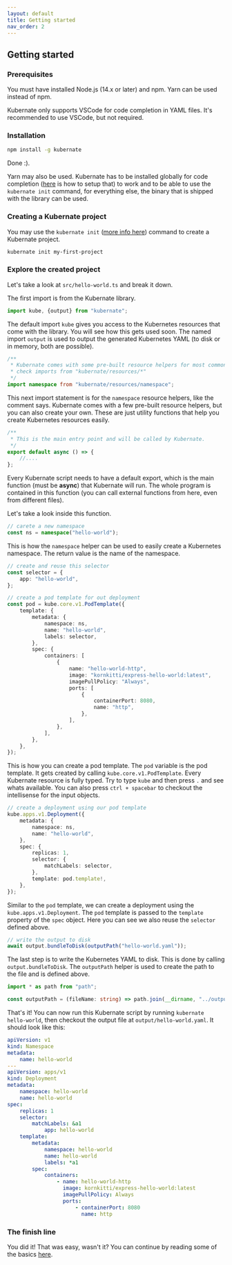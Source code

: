 ```yaml
---
layout: default
title: Getting started
nav_order: 2
---
```


## Getting started

### Prerequisites

You must have installed Node.js (14.x or later) and npm. Yarn can be used instead of npm.

Kubernate only supports VSCode for code completion in YAML files. It's recommended to use VSCode, but not required.

### Installation

```bash
npm install -g kubernate
```

Done :).

Yarn may also be used. Kubernate has to be installed globally for code completion ([here](/setup) is how to setup that) to work and to be able to use the `kubernate init` command, for everything else, the binary that is shipped with the library can be used.

### Creating a Kubernate project

You may use the `kubernate init` ([more info here](/commands/init)) command to create a Kubernate project.

```bash
kubernate init my-first-project
```

### Explore the created project

Let's take a look at `src/hello-world.ts` and break it down.

The first import is from the Kubernate library.

```typescript
import kube, {output} from "kubernate";
```

The default import `kube` gives you access to the Kubernetes resources that come with the library. You will see how this gets used soon. The named import `output` is used to output the generated Kubernetes YAML (to disk or in memory, both are possible).

```typescript
/**
 * Kubernate comes with some pre-built resource helpers for most common resources.
 * check imports from "kubernate/resources/*"
 */
import namespace from "kubernate/resources/namespace";
```

This next import statement is for the `namespace` resource helpers, like the comment says. Kubernate comes with a few pre-built resource helpers, but you can also create your own. These are just utility functions that help you create Kubernetes resources easily.

```typescript
/**
 * This is the main entry point and will be called by Kubernate.
 */
export default async () => {
    //....
};
```

Every Kubernate script needs to have a default export, which is the main function (must be **async**) that Kubernate will run. The whole program is contained in this function (you can call external functions from here, even from different files).

Let's take a look inside this function.

```typescript
// carete a new namespace
const ns = namespace("hello-world");
```

This is how the `namespace` helper can be used to easily create a Kubernetes namespace. The return value is the name of the namespace.

```typescript
// create and reuse this selector
const selector = {
    app: "hello-world",
};

// create a pod template for out deployment
const pod = kube.core.v1.PodTemplate({
    template: {
        metadata: {
            namespace: ns,
            name: "hello-world",
            labels: selector,
        },
        spec: {
            containers: [
                {
                    name: "hello-world-http",
                    image: "kornkitti/express-hello-world:latest",
                    imagePullPolicy: "Always",
                    ports: [
                        {
                            containerPort: 8080,
                            name: "http",
                        },
                    ],
                },
            ],
        },
    },
});
```

This is how you can create a pod template. The `pod` variable is the pod template. It gets created by calling `kube.core.v1.PodTemplate`. Every Kubernate resource is fully typed. Try to type `kube` and then press `.` and see whats available. You can also press `ctrl + spacebar` to checkout the intellisense for the input objects.

```typescript
// create a deployment using our pod template
kube.apps.v1.Deployment({
    metadata: {
        namespace: ns,
        name: "hello-world",
    },
    spec: {
        replicas: 1,
        selector: {
            matchLabels: selector,
        },
        template: pod.template!,
    },
});
```

Similar to the `pod` template, we can create a deployment using the `kube.apps.v1.Deployment`. The `pod` template is passed to the `template` property of the `spec` object. Here you can see we also reuse the `selector` defined above.

```typescript
// write the output to disk
await output.bundleToDisk(outputPath("hello-world.yaml"));
```

The last step is to write the Kubernetes YAML to disk. This is done by calling `output.bundleToDisk`. The `outputPath` helper is used to create the path to the file and is defined above.

```typescript
import * as path from "path";

const outputPath = (fileName: string) => path.join(__dirname, "../output", fileName);
```

That's it! You can now run this Kubernate script by running `kubernate hello-world`, then checkout the output file at `output/hello-world.yaml`. It should look like this:

```yaml
apiVersion: v1
kind: Namespace
metadata:
    name: hello-world
---
apiVersion: apps/v1
kind: Deployment
metadata:
    namespace: hello-world
    name: hello-world
spec:
    replicas: 1
    selector:
        matchLabels: &a1
            app: hello-world
    template:
        metadata:
            namespace: hello-world
            name: hello-world
            labels: *a1
        spec:
            containers:
                - name: hello-world-http
                  image: kornkitti/express-hello-world:latest
                  imagePullPolicy: Always
                  ports:
                      - containerPort: 8080
                        name: http
```

### The finish line

You did it! That was easy, wasn't it? You can continue by reading some of the basics [here](/basics).
